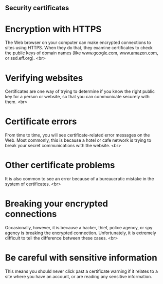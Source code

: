 
## Security certificates

# Encryption with HTTPS
The Web browser on your computer can make encrypted connections to sites using HTTPS. When they do that, they examine certificates to check the public keys of domain names (like www.google.com, www.amazon.com, or ssd.eff.org).
&lt;br&gt;
# Verifying websites
Certificates are one way of trying to determine if you know the right public key for a person or website, so that you can communicate securely with them.
&lt;br&gt;
# Certificate errors
From time to time, you will see certificate-related error messages on the Web. Most commonly, this is because a hotel or cafe network is trying to break your secret communications with the website.
&lt;br&gt;
# Other certificate problems
It is also common to see an error because of a bureaucratic mistake in the system of certificates.
&lt;br&gt;
# Breaking your encrypted connections
Occasionally, however, it is because a hacker, thief, police agency, or spy agency is breaking the encrypted connection. Unfortunately, it is extremely difficult to tell the difference between these cases.
&lt;br&gt;
# Be careful with sensitive information
This means you should never click past a certificate warning if it relates to a site where you have an account, or are reading any sensitive information.
